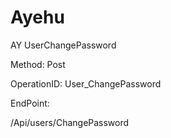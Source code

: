 #     Ayehu


AY UserChangePassword

Method: Post

OperationID: User_ChangePassword

EndPoint:

/Api/users/ChangePassword
